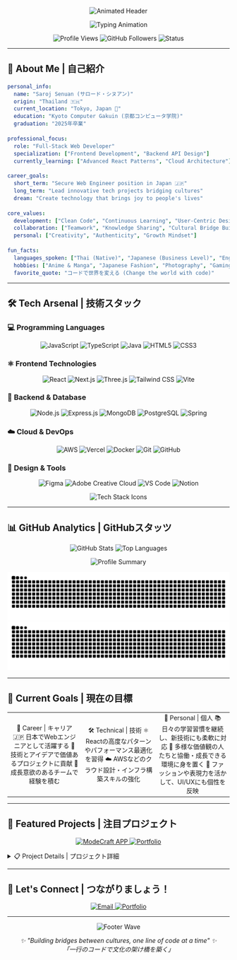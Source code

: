 <!-- Animated Header with Gradient Wave -->
<p align="center">
  <img src="https://capsule-render.vercel.app/api?type=waving&color=gradient&customColorList=12,20,14,16,19&height=280&section=header&text=👋%20こんにちは！%20I'm%20Saroj&fontSize=45&fontColor=ffffff&animation=twinkling&fontAlign=50&desc=Web%20Developer%20%7C%20WEB開発者&descAlign=50&descAlignY=65" alt="Animated Header" />
</p>

<!-- Dynamic Typing Animation -->
<p align="center">
  <img src="https://readme-typing-svg.herokuapp.com?font=Fira+Code&size=22&duration=3000&pause=800&color=6A5ACD&center=true&vCenter=true&multiline=true&width=600&height=100&lines=%F0%9F%9A%80+Building+the+future+with+code;%F0%9F%92%AB+JavaScript+%7C+React+%7C+Node.js;%F0%9F%8C%B8+%E6%8A%80%E8%A1%93%E3%81%A7%E6%9C%AA%E6%9D%A5%E3%82%92%E5%A4%89%E3%81%88%E3%82%8B;%F0%9F%87%B9%F0%9F%87%AD+From+Thailand+to+Japan+%F0%9F%87%AF%F0%9F%87%B5" alt="Typing Animation" />
</p>

<!-- Visitor Counter & Profile Views -->
<p align="center">
  <img src="https://komarev.com/ghpvc/?username=Sarojseenuan&label=Profile%20Views&color=blueviolet&style=for-the-badge" alt="Profile Views" />
  <img src="https://img.shields.io/github/followers/Sarojseenuan?label=Followers&style=for-the-badge&color=ff69b4" alt="GitHub Followers" />
  <img src="https://img.shields.io/badge/Status-Available%20for%20Work-brightgreen?style=for-the-badge" alt="Status" />
</p>

---

## 🌸 About Me | 自己紹介

```yaml
personal_info:
  name: "Saroj Senuan (サロード・シヌアン)"
  origin: "Thailand 🇹🇭"
  current_location: "Tokyo, Japan 🏯"
  education: "Kyoto Computer Gakuin (京都コンピュータ学院)"
  graduation: "2025年卒業"
  
professional_focus:
  role: "Full-Stack Web Developer"
  specialization: ["Frontend Development", "Backend API Design"]
  currently_learning: ["Advanced React Patterns", "Cloud Architecture"]
  
career_goals:
  short_term: "Secure Web Engineer position in Japan 🇯🇵"
  long_term: "Lead innovative tech projects bridging cultures"
  dream: "Create technology that brings joy to people's lives"

core_values:
  development: ["Clean Code", "Continuous Learning", "User-Centric Design"]
  collaboration: ["Teamwork", "Knowledge Sharing", "Cultural Bridge Building"]
  personal: ["Creativity", "Authenticity", "Growth Mindset"]

fun_facts:
  languages_spoken: ["Thai (Native)", "Japanese (Business Level)", "English (Fluent)"]
  hobbies: ["Anime & Manga", "Japanese Fashion", "Photography", "Gaming"]
  favorite_quote: "コードで世界を変える (Change the world with code)"
```

---

## 🛠️ Tech Arsenal | 技術スタック

### 💻 **Programming Languages**
<p align="center">
  <img src="https://img.shields.io/badge/JavaScript-F7DF1E?style=for-the-badge&logo=javascript&logoColor=black" alt="JavaScript" />
  <img src="https://img.shields.io/badge/TypeScript-007ACC?style=for-the-badge&logo=typescript&logoColor=white" alt="TypeScript" />
  <img src="https://img.shields.io/badge/java-%23ED8B00.svg?style=for-the-badge&logo=openjdk&logoColor=white" alt="Java" />
  <img src="https://img.shields.io/badge/HTML5-E34F26?style=for-the-badge&logo=html5&logoColor=white" alt="HTML5" />
  <img src="https://img.shields.io/badge/CSS3-1572B6?style=for-the-badge&logo=css3&logoColor=white" alt="CSS3" />
</p>

### ⚛️ **Frontend Technologies**
<p align="center">
  <img src="https://img.shields.io/badge/React-20232A?style=for-the-badge&logo=react&logoColor=61DAFB" alt="React" />
  <img src="https://img.shields.io/badge/Next.js-000000?style=for-the-badge&logo=next.js&logoColor=white" alt="Next.js" />
  <img src="https://img.shields.io/badge/threejs-black?style=for-the-badge&logo=three.js&logoColor=white" alt="Three.js" />
  <img src="https://img.shields.io/badge/Tailwind_CSS-38B2AC?style=for-the-badge&logo=tailwind-css&logoColor=white" alt="Tailwind CSS" />
  <img src="https://img.shields.io/badge/Vite-646CFF?style=for-the-badge&logo=vite&logoColor=white" alt="Vite" />
</p>

### 🔧 **Backend & Database**
<p align="center">
  <img src="https://img.shields.io/badge/Node.js-43853D?style=for-the-badge&logo=node.js&logoColor=white" alt="Node.js" />
  <img src="https://img.shields.io/badge/Express.js-404D59?style=for-the-badge&logo=express&logoColor=white" alt="Express.js" />
  <img src="https://img.shields.io/badge/MongoDB-4EA94B?style=for-the-badge&logo=mongodb&logoColor=white" alt="MongoDB" />
  <img src="https://img.shields.io/badge/PostgreSQL-316192?style=for-the-badge&logo=postgresql&logoColor=white" alt="PostgreSQL" />
  <img src="https://img.shields.io/badge/spring-%236DB33F.svg?style=for-the-badge&logo=spring&logoColor=white" alt="Spring" />
</p>

### ☁️ **Cloud & DevOps**
<p align="center">
  <img src="https://img.shields.io/badge/Amazon_AWS-232F3E?style=for-the-badge&logo=amazon-aws&logoColor=white" alt="AWS" />
  <img src="https://img.shields.io/badge/Vercel-000000?style=for-the-badge&logo=vercel&logoColor=white" alt="Vercel" />
  <img src="https://img.shields.io/badge/Docker-2496ED?style=for-the-badge&logo=docker&logoColor=white" alt="Docker" />
  <img src="https://img.shields.io/badge/Git-F05032?style=for-the-badge&logo=git&logoColor=white" alt="Git" />
  <img src="https://img.shields.io/badge/GitHub-100000?style=for-the-badge&logo=github&logoColor=white" alt="GitHub" />
</p>

### 🎨 **Design & Tools**
<p align="center">
  <img src="https://img.shields.io/badge/Figma-F24E1E?style=for-the-badge&logo=figma&logoColor=white" alt="Figma" />
  <img src="https://img.shields.io/badge/Adobe%20Creative%20Cloud-DA1F26.svg?style=for-the-badge&logo=Adobe%20Creative%20Cloud&logoColor=white" alt="Adobe Creative Cloud" />
  <img src="https://img.shields.io/badge/VS%20Code-007ACC?style=for-the-badge&logo=visual-studio-code&logoColor=white" alt="VS Code" />
  <img src="https://img.shields.io/badge/Notion-000000?style=for-the-badge&logo=notion&logoColor=white" alt="Notion" />
</p>

<!-- Skill Icons Animation -->
<p align="center">
  <img src="https://skillicons.dev/icons?i=js,ts,react,nodejs,nextjs,express,mongodb,postgres,html,css,tailwind,figma,vscode,git,github,aws,vercel,docker&perline=10&theme=dark" alt="Tech Stack Icons" />
</p>

---

## 📊 GitHub Analytics | GitHubスタッツ

<p align="center">
  <img height="180em" src="https://github-readme-stats.vercel.app/api?username=Sarojseenuan&show_icons=true&theme=tokyonight&include_all_commits=true&count_private=true&hide_border=true&bg_color=0d1117&title_color=58a6ff&text_color=c9d1d9&icon_color=79c0ff" alt="GitHub Stats" />
  <img height="180em" src="https://github-readme-stats.vercel.app/api/top-langs/?username=Sarojseenuan&layout=compact&langs_count=8&theme=tokyonight&hide_border=true&bg_color=0d1117&title_color=58a6ff&text_color=c9d1d9" alt="Top Languages" />
</p>

<!-- GitHub Profile Summary Cards -->
<p align="center">
  <img src="https://github-profile-summary-cards.vercel.app/api/cards/profile-details?username=Sarojseenuan&theme=tokyonight" alt="Profile Summary" />
</p>

<p align="center">
  <img src="https://raw.githubusercontent.com/Sarojseenuan/Sarojseenuan/output/github-contribution-grid-snake-dark.svg#gh-dark-mode-only" alt="GitHub Snake Dark" />
  <img src="https://raw.githubusercontent.com/Sarojseenuan/Sarojseenuan/output/github-contribution-grid-snake.svg#gh-light-mode-only" alt="GitHub Snake Light" />
</p>

---

## 🎯 Current Goals | 現在の目標

<table align="center"> <tr> <td align="center" width="33%">
🏢 Career | キャリア
🇯🇵 日本でWebエンジニアとして活躍する
🚀 技術とアイデアで価値あるプロジェクトに貢献
🌱 成長意欲のあるチームで経験を積む

</td> <td align="center" width="33%">
🛠️ Technical | 技術
⚛️ Reactの高度なパターンやパフォーマンス最適化を習得
☁️ AWSなどのクラウド設計・インフラ構築スキルの強化

</td> <td align="center" width="33%">
🌱 Personal | 個人
📚 日々の学習習慣を継続し、新技術にも柔軟に対応
🤝 多様な価値観の人たちと協働・成長できる環境に身を置く
🎨 ファッションや表現力を活かして、UI/UXにも個性を反映

</td> </tr> </table>

---

## 🌟 Featured Projects | 注目プロジェクト

<p align="center">
  <a href="https://github.com/Sarojseenuan/ModeCraftAPP">
    <img src="https://github-readme-stats.vercel.app/api/pin/?username=Sarojseenuan&repo=ModeCraftAPP&theme=tokyonight&hide_border=true&bg_color=0d1117" alt="ModeCraft APP" />
  </a>
  <a href="https://github.com/Sarojseenuan/saroj-Portfolio">
    <img src="https://github-readme-stats.vercel.app/api/pin/?username=Sarojseenuan&repo=saroj-Portfolio&theme=tokyonight&hide_border=true&bg_color=0d1117" alt="Portfolio" />
  </a>
</p>
<!-- Alternative layout with descriptions -->
<details>
<summary>📋 Project Details | プロジェクト詳細</summary>
🎨 ModeCraft APP

Description: Fashion and style application
Tech Stack: JavaScript, React, Node.js
Status: In Development
🔗 View Repository

💼 Portfolio Website

Description: Personal portfolio showcasing my work
Tech Stack: HTML, CSS, JavaScript
Status: Live
🔗 View Repository

</details>

---

## 🤝 Let's Connect | つながりましょう！

<p align="center">
  <a href="mailto:Sarojseenuan@gmail.com">
    <img src="https://img.shields.io/badge/Email-D14836?style=for-the-badge&logo=gmail&logoColor=white" alt="Email" />
  </a>
  <a href="https://modecraft-world.vercel.app/">
    <img src="https://img.shields.io/badge/Portfolio-FF5722?style=for-the-badge&logo=todoist&logoColor=white" alt="Portfolio" />
  </a>
</p>

---

<p align="center">
  <img src="https://capsule-render.vercel.app/api?type=waving&color=gradient&customColorList=12,20,14,16,19&height=200&section=footer&text=ありがとうございました！&fontSize=35&fontColor=ffffff&animation=twinkling&fontAlign=50&desc=Thanks%20for%20visiting%20my%20profile!&descAlign=50&descAlignY=65" alt="Footer Wave" />
</p>

<p align="center">
  <i>✨ "Building bridges between cultures, one line of code at a time" ✨</i>
  <br>
  <i>「一行のコードで文化の架け橋を築く」</i>
</p>

